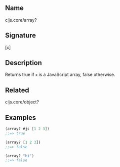 ## Name
cljs.core/array?

## Signature
[x]

## Description

Returns true if `x` is a JavaScript array, false otherwise.

## Related
cljs.core/object?

## Examples

```clj
(array? #js [1 2 3])
;;=> true

(array? [1 2 3])
;;=> false

(array? "hi")
;;=> false
```
